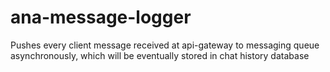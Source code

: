 # ana-message-logger
Pushes every client message received at api-gateway to messaging queue asynchronously, which will be eventually stored in chat history database
